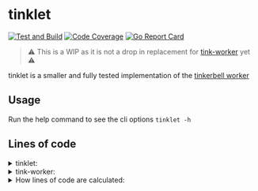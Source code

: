 # tinklet

[![Test and Build](https://github.com/jacobweinstock/tinklet/actions/workflows/ci.yaml/badge.svg)](https://github.com/jacobweinstock/tinklet/actions/workflows/ci.yaml)
[![Code Coverage](https://img.shields.io/endpoint?url=https://gist.githubusercontent.com/jacobweinstock/9d00cc54b39121e62d88ab6e02cec6dd/raw/branch-main.json)](https://gist.github.com/jacobweinstock/9d00cc54b39121e62d88ab6e02cec6dd#file-branch-main-coverage)
[![Go Report Card](https://goreportcard.com/badge/github.com/jacobweinstock/tinklet)](https://goreportcard.com/report/github.com/jacobweinstock/tinklet)

>:warning: This is a WIP as it is not a drop in replacement for [tink-worker](https://docs.tinkerbell.org/services/tink-worker/) yet :warning:

tinklet is a smaller and fully tested implementation of the [tinkerbell worker](https://docs.tinkerbell.org/services/tink-worker/)

## Usage

Run the help command to see the cli options `tinklet -h`

## Lines of code

<details>
  <summary>tinklet:</summary>

```bash
-------------------------------------------------------------------------------------
File                               files          blank        comment           code
-------------------------------------------------------------------------------------
./app/controller.go                                  10             31            167
./platform/tink/workflow.go                          13             10             89
./cmd/tinklet.go                                     10             11             67
./platform/container/container.go                     7              6             62
./main.go                                             7              0             34
./platform/tink/hardware.go                           7              6             30
./platform/errors.go                                  5              2             20
./cmd/config.go                                       1              1             12
-------------------------------------------------------------------------------------
TOTAL                                  8             60             67            481
-------------------------------------------------------------------------------------
```

</details>

<details>
  <summary>tink-worker:</summary>

```bash
--------------------------------------------------------------------------
File                    files          blank        comment           code
--------------------------------------------------------------------------
./internal/worker.go                      54              9            436
./cmd/root.go                             30              8            138
./internal/action.go                      16              6             97
./internal/registry.go                    11              6             78
./main.go                                  8              1             23
--------------------------------------------------------------------------
TOTAL                       5            119             30            772
--------------------------------------------------------------------------
```

</details>

<details>
  <summary>How lines of code are calculated:</summary>

```bash
docker run --rm -v "${PWD}":/workdir hhatto/gocloc --exclude-ext=yaml,bash,md,Makefile --by-file $(find . -name "*.go" ! -name "*_test.go" -not -path "./scripts/*" ) 
```

</details>
